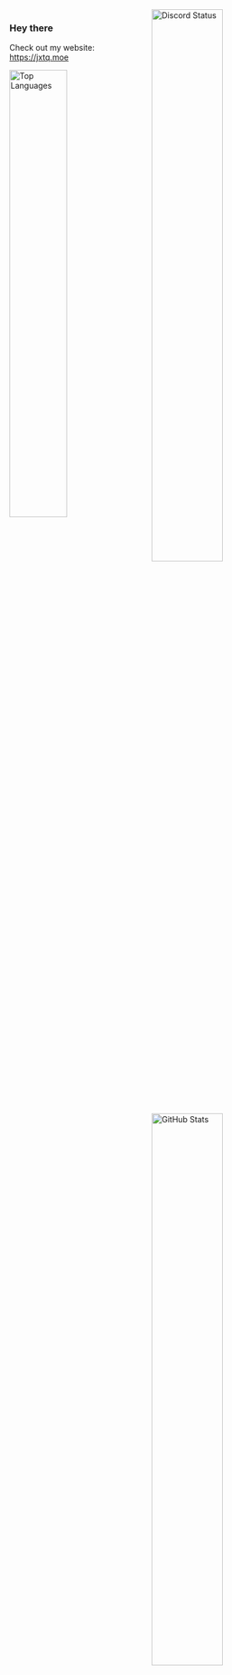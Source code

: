 <a href="https://discord.com/users/618689346828238848" target="_blank">
	<img width="50%" align="right" alt="Discord Status" src="https://lanyard.cnrad.dev/api/618689346828238848?hideStatus=true&hideBadges=false&borderRadius=5px&showDisplayName=true&theme=light&bg=fee3ff">
</a>
<img width="50%" align="right" alt="GitHub Stats" src="https://readme-stats-breno.vercel.app/api?username=jayxtq&show_icons=true">

### Hey there

Check out my website: https://jxtq.moe

<img width="45%" alt="Top Languages" src="https://readme-stats-breno.vercel.app/api/top-langs/?username=jayxtq&layout=compact)](https://github.com/anuraghazra/github-readme-stats">
